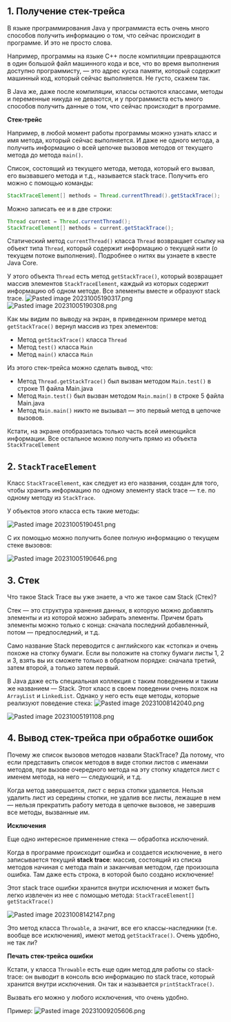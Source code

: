## 1. Получение стек-трейса

В языке программирования Java у программиста есть очень много способов получить информацию о том, что сейчас происходит в программе. И это не просто слова.

Например, программы на языке C++ после компиляции превращаются в один большой файл машинного кода и все, что во время выполнения доступно программисту, — это адрес куска памяти, который содержит машинный код, который сейчас выполняется. Не густо, скажем так.

В Java же, даже после компиляции, классы остаются классами, методы и переменные никуда не деваются, и у программиста есть много способов получить данные о том, что сейчас происходит в программе.

**Стек-трейс**

Например, в любой момент работы программы можно узнать класс и имя метода, который сейчас выполняется. И даже не одного метода, а получить информацию о всей цепочке вызовов методов от текущего метода до метода `main()`.

Список, состоящий из текущего метода, метода, который его вызвал, его вызвавшего метода и т.д., называется stack trace. Получить его можно с помощью команды:

```java
StackTraceElement[] methods = Thread.currentThread().getStackTrace();
```

Можно записать ее и в две строки:

```java
Thread current = Thread.currentThread();
StackTraceElement[] methods = current.getStackTrace();
```

Статический метод `currentThread()` класса `Thread` возвращает ссылку на объект типа `Thread`, который содержит информацию о текущей нити (о текущем потоке выполнения). Подробнее о нитях вы узнаете в квесте Java Core.

У этого объекта `Thread` есть метод `getStackTrace()`, который возвращает массив элементов `StackTraceElement`, каждый из которых содержит информацию об одном методе. Все элементы вместе и образуют stack trace.
![Pasted image 20231005190317.png](..%2F..%2F..%2F..%2FAppData%2FLocal%2FTemp%2FPasted%20image%2020231005190317.png)
![Pasted image 20231005190308.png](..%2F..%2F..%2F..%2FAppData%2FLocal%2FTemp%2FPasted%20image%2020231005190308.png)

Как мы видим по выводу на экран, в приведенном примере метод `getStackTrace()` вернул массив из трех элементов:

- Метод `getStackTrace()` класса `Thread`
- Метод `test()` класса `Main`
- Метод `main()` класса `Main`

Из этого стек-трейса можно сделать вывод, что:

- Метод `Thread.getStackTrace()` был вызван методом `Main.test()` в строке 11 файла Main.java
- Метод `Main.test()` был вызван методом `Main.main()` в строке 5 файла Main.java
- Метод `Main.main()` никто не вызывал — это первый метод в цепочке вызовов.

Кстати, на экране отобразилась только часть всей имеющийся информации. Все остальное можно получить прямо из объекта `StackTraceElement`

## 2. `StackTraceElement`

Класс `StackTraceElement`, как следует из его названия, создан для того, чтобы хранить информацию по одному элементу stack trace — т.е. по одному методу из `StackTrace`.

У объектов этого класса есть такие методы:

![Pasted image 20231005190451.png](..%2F..%2F..%2F..%2FAppData%2FLocal%2FTemp%2FPasted%20image%2020231005190451.png)

С их помощью можно получить более полную информацию о текущем стеке вызовов:

![Pasted image 20231005190646.png](..%2F..%2F..%2F..%2FAppData%2FLocal%2FTemp%2FPasted%20image%2020231005190646.png)

## 3. Стек

Что такое Stack Trace вы уже знаете, а что же такое сам Stack (Стек)?

Стек — это структура хранения данных, в которую можно добавлять элементы и из которой можно забирать элементы. Причем брать элементы можно только с конца: сначала последний добавленный, потом — предпоследний, и т.д.

Само название Stack переводится с английского как «стопка» и очень похоже на стопку бумаги. Если вы положите на стопку бумаги листы 1, 2 и 3, взять вы их сможете только в обратном порядке: сначала третий, затем второй, а только затем первый.

В Java даже есть специальная коллекция с таким поведением и таким же названием — Stack. Этот класс в своем поведении очень похож на `ArrayList` и `LinkedList`.  Однако у него есть еще методы, которые реализуют поведение стека:
![Pasted image 20231008142040.png](..%2F..%2F..%2F..%2FAppData%2FLocal%2FTemp%2FPasted%20image%2020231008142040.png)

![Pasted image 20231005191108.png](..%2F..%2F..%2F..%2FAppData%2FLocal%2FTemp%2FPasted%20image%2020231005191108.png)


## 4. Вывод стек-трейса при обработке ошибок

Почему же список вызовов методов назвали StackTrace? Да потому, что если представить список методов в виде стопки листов с именами методов, при вызове очередного метода на эту стопку кладется лист с именем метода, на него — следующий, и т.д.

Когда метод завершается, лист с верха стопки удаляется. Нельзя удалить лист из середины стопки, не удалив все листы, лежащие в нем — нельзя прекратить работу метода в цепочке вызовов, не завершив все методы, вызванные им.

**Исключения**

Еще одно интересное применение стека — обработка исключений.

Когда в программе происходит ошибка и создается исключение, в него записывается текущий **stack trace**: массив, состоящий из списка методов начиная с метода main и заканчивая методом, где произошла ошибка. Там даже есть строка, в которой было создано исключение!

Этот stack trace ошибки хранится внутри исключения и может быть легко извлечен из нее с помощью метода: `StackTraceElement[] getStackTrace()`

![Pasted image 20231008142147.png](..%2F..%2F..%2F..%2FAppData%2FLocal%2FTemp%2FPasted%20image%2020231008142147.png)

Это метод класса `Throwable`, а значит, все его классы-наследники (т.е. вообще все исключения), имеют метод `getStackTrace()`. Очень удобно, не так ли?

**Печать стек-трейса ошибки**

Кстати, у класса `Throwable` есть еще один метод для работы со stack-trace: он выводит в консоль всю информацию по stack trace, который хранится внутри исключения. Он так и называется `printStackTrace()`.

Вызвать его можно у любого исключения, что очень удобно.

Пример:
![Pasted image 20231009205606.png](..%2F..%2F..%2F..%2FAppData%2FLocal%2FTemp%2FPasted%20image%2020231009205606.png)